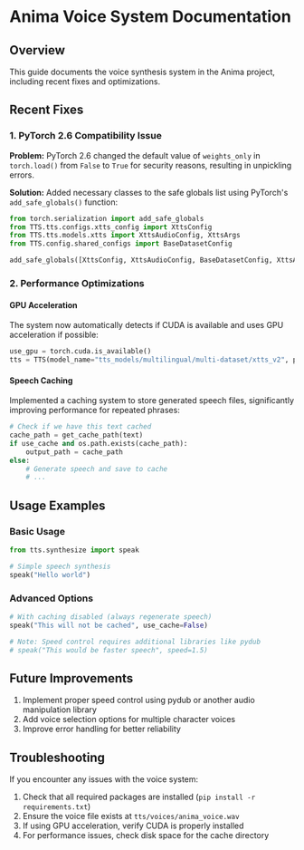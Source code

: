 # Anima Voice System Documentation

## Overview
This guide documents the voice synthesis system in the Anima project, including recent fixes and optimizations.

## Recent Fixes

### 1. PyTorch 2.6 Compatibility Issue
**Problem:** PyTorch 2.6 changed the default value of `weights_only` in `torch.load()` from `False` to `True` for security reasons, resulting in unpickling errors.

**Solution:** Added necessary classes to the safe globals list using PyTorch's `add_safe_globals()` function:
```python
from torch.serialization import add_safe_globals
from TTS.tts.configs.xtts_config import XttsConfig
from TTS.tts.models.xtts import XttsAudioConfig, XttsArgs
from TTS.config.shared_configs import BaseDatasetConfig

add_safe_globals([XttsConfig, XttsAudioConfig, BaseDatasetConfig, XttsArgs])
```

### 2. Performance Optimizations

#### GPU Acceleration
The system now automatically detects if CUDA is available and uses GPU acceleration if possible:
```python
use_gpu = torch.cuda.is_available()
tts = TTS(model_name="tts_models/multilingual/multi-dataset/xtts_v2", progress_bar=False, gpu=use_gpu)
```

#### Speech Caching
Implemented a caching system to store generated speech files, significantly improving performance for repeated phrases:
```python
# Check if we have this text cached
cache_path = get_cache_path(text)
if use_cache and os.path.exists(cache_path):
    output_path = cache_path
else:
    # Generate speech and save to cache
    # ...
```

## Usage Examples

### Basic Usage
```python
from tts.synthesize import speak

# Simple speech synthesis
speak("Hello world")
```

### Advanced Options
```python
# With caching disabled (always regenerate speech)
speak("This will not be cached", use_cache=False)

# Note: Speed control requires additional libraries like pydub
# speak("This would be faster speech", speed=1.5)
```

## Future Improvements
1. Implement proper speed control using pydub or another audio manipulation library
2. Add voice selection options for multiple character voices
3. Improve error handling for better reliability

## Troubleshooting
If you encounter any issues with the voice system:
1. Check that all required packages are installed (`pip install -r requirements.txt`)
2. Ensure the voice file exists at `tts/voices/anima_voice.wav`
3. If using GPU acceleration, verify CUDA is properly installed
4. For performance issues, check disk space for the cache directory

